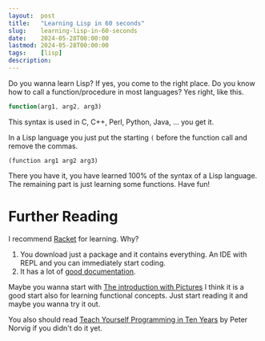 ```yaml
---
layout:  post
title:   "Learning Lisp in 60 seconds"
slug:    learning-lisp-in-60-seconds
date:    2024-05-28T00:00:00
lastmod: 2024-05-28T00:00:00
tags:    [lisp]
description:
---
```


Do you wanna learn Lisp? If yes, you come to the right place. Do you
know how to call a function/procedure in most languages? Yes right, like
this.

```js
function(arg1, arg2, arg3)
```

This syntax is used in C, C++, Perl, Python, Java, ... you get it.

In a Lisp language you just put the starting `(` before the function call
and remove the commas.

```racket
(function arg1 arg2 arg3)
```

There you have it, you have learned 100% of the syntax of a Lisp language.
The remaining part is just learning some functions. Have fun!

# Further Reading

I recommend [Racket](https://racket-lang.org/) for learning. Why?

1. You download just a package and it contains everything. An IDE with REPL
   and you can immediately start coding.
2. It has a lot of [good documentation](https://docs.racket-lang.org/).

Maybe you wanna start with [The introduction with Pictures](https://docs.racket-lang.org/quick/index.html)
I think it is a good start also for learning functional concepts. Just start
reading it and maybe you wanna try it out.

You also should read [Teach Yourself Programming in Ten Years](https://www.norvig.com/21-days.html)
by Peter Norvig if you didn't do it yet.